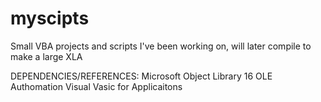 # myscipts
Small VBA projects and scripts I've been working on, will later compile to make a large XLA

DEPENDENCIES/REFERENCES:
  Microsoft Object Library 16
  OLE Authomation
  Visual Vasic for Applicaitons
